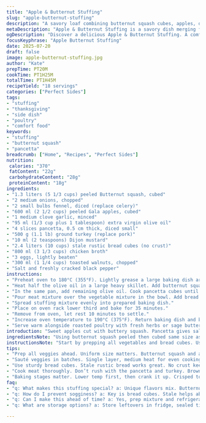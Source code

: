```yaml
---
title: "Apple & Butternut Stuffing"
slug: "apple-butternut-stuffing"
description: "A savory loaf combining butternut squash cubes, apples, diced pancetta, ground pork, and crunchy walnuts. Baked until golden firm. Uses bread cubes soaked in chicken broth, flavored with Dijon mustard and subtle garlic. A twist with replacing celery by fennel and swapping pork with ground turkey. Cook times tweaked for a firmer texture. Olive oil cooks the vegetables and meat till tender and browned. Eggs bind everything. Goes great with roasted poultry dishes."
metaDescription: "Apple & Butternut Stuffing is a savory dish merging flavors of squash, apples, turkey, and herbs. Perfect for poultry."
ogDescription: "Discover a delicious Apple & Butternut Stuffing. A comforting mix of turkey, squash, and apples. Ideal for roast dinners."
focusKeyphrase: "Apple Butternut Stuffing"
date: 2025-07-20
draft: false
image: apple-butternut-stuffing.jpg
author: "Kate"
prepTime: PT20M
cookTime: PT1H25M
totalTime: PT1H45M
recipeYield: "18 servings"
categories: ["Perfect Sides"]
tags:
- "stuffing"
- "thanksgiving"
- "side dish"
- "poultry"
- "comfort food"
keywords:
- "stuffing"
- "butternut squash"
- "pancetta"
breadcrumb: ["Home", "Recipes", "Perfect Sides"]
nutrition: 
 calories: "370"
 fatContent: "22g"
 carbohydrateContent: "28g"
 proteinContent: "18g"
ingredients:
- "1.3 liters (5 1/3 cups) peeled Butternut squash, cubed"
- "2 medium onions, chopped"
- "2 small bulbs fennel, diced (replace celery)"
- "600 ml (2 1/2 cups) peeled Gala apples, cubed"
- "1 medium clove garlic, minced"
- "95 ml (1/3 cup plus 1 tablespoon) extra virgin olive oil"
- "4 slices pancetta, 0.5 cm thick, diced small"
- "500 g (1.1 lb) ground turkey (replace pork)"
- "10 ml (2 teaspoons) Dijon mustard"
- "2.4 liters (10 cups) stale rustic bread cubes (no crust)"
- "800 ml (3 1/3 cups) chicken broth"
- "3 eggs, lightly beaten"
- "300 ml (1 1/4 cups) toasted walnuts, chopped"
- "Salt and freshly cracked black pepper"
instructions:
- "Preheat oven to 180°C (355°F). Lightly grease a large baking dish around 33 x 23 cm or with a capacity near 3 liters."
- "Heat half the olive oil in a large heavy skillet. Add butternut squash, onions, fennel, apples, and garlic. Sauté for about 12 minutes, stirring frequently until softened. Season with salt and pepper. Transfer mixture to a large bowl."
- "In the same pan, add remaining olive oil. Cook pancetta cubes until brown and crisp. Add ground turkey and cook till browned, breaking up lumps. Stir in Dijon mustard. Season with salt and pepper."
- "Pour meat mixture over the vegetable mixture in the bowl. Add bread cubes, warm chicken broth, eggs, and walnuts. Mix thoroughly to combine everything evenly."
- "Spread stuffing mixture evenly into prepared baking dish."
- "Place on oven rack lower third and bake for 35 minutes."
- "Remove from oven, let rest 10 minutes to settle."
- "Increase oven temperature to 190°C (375°F). Return baking dish and bake another 30 minutes or until stuffing is set, golden on top."
- "Serve warm alongside roasted poultry with fresh herbs or sage butter."
introduction: "Sweet apples cut with buttery squash. Pancetta gives salty crunch. Ground turkey swapped in for lighter meat. Bread cubes soak up broth, fat, flavors. Eggs hold this mess together. Fennel replaces celery adding subtle anise notes. Garlic scattered, Dijon sharpness. Olive oil browns, crisps, softens in different stages. Two baking phases bring out golden color, firm bite. Resting mid-cook lets moisture balance. Bits of toasted walnuts add earthy snap. Rustic. Chunky. A hearty side to roasted bird. Not fussy but layered. Lots of textures in one pan."
ingredientsNote: "Using butternut squash peeled then cubed same size as apples helps cook evenly. Fennel provides aromatic complexity avoiding celery's fibrous base—chop fine to avoid overpowering. Pancetta diced thin and crisped for texture contrast with juicy ground turkey subbed for pork, making it lighter. Bread should be sturdy, stale rustic or miche type, crust removed to prevent hard edges but keep some chewiness. Broth warmed and generous to moisten all crumbs. Toast walnuts separately for crunch and toasting intensifies flavor. Olive oil divided for sautéing veggies first then browning meat allows layering flavors. Eggs needed to bind. Salt and pepper added during cooking and final mix to balance saltiness."
instructionsNote: "Start by prepping all vegetables and bread cubes. Use a wide skillet and medium-high heat for even browning. Sauté veggies until tender without them turning to mush—should keep shape for textural contrast. Cooking meat thoroughly with pancetta before combining keeps fat ratio controlled and flavor intense. Mustard stirred into meat during browning adds tang and binds meat. Transfer everything to big bowl for mixing—don’t rush this. Bread should soak completely but not be soggy. Firmly fill baking pan to maintain shape while cooking. Bake initially at moderate temp for gentle cooking. Rest middle pause helps redistribute juices. Increase heat last phase crisps surface, firms interior. Let cool slightly before serving—too hot and very soft. Goes well with herb butter sauce or a sharp gravy."
tips:
- "Prep all veggies ahead. Uniform size matters. Butternut squash and apples should match. Helps things cook right. Crispy pancetta adds crunch. Fennel is subtle but tasty. Garlic boosts everything."
- "Sauté veggies in batches. Single layer, medium heat for even cooking. Don’t rush it. You want them soft without mush. Timing is key. Start with squash. Then onions and fennel."
- "Use sturdy bread cubes. Stale rustic bread works great. No crust keeps texture balanced. Shop for variety with chew. Chicken broth warm, not cold. Get flavor soaking into crumbs."
- "Cook meat thoroughly. Don’t rush with the pancetta and turkey. Brown nicely, layers of flavor build. Mustard in meat mix adds tang too. Eggs are crucial for binding everything."
- "Baking stages matter. Lower temp first, then crank it up. Crisped top is a must. Resting after first bake stops sogginess. Soften middle before final bake for the best result."
faq:
- "q: What makes this stuffing special? a: Unique flavors mix. Butternut and apples are sweet. Fennel replaces classic celery. Ground turkey lightens dish. Texture from walnuts."
- "q: How do I prevent sogginess? a: Key is bread cubes. Stale helps absorb without mush. Warm broth is essential. Mix carefully to keep bread chunks whole."
- "q: Can I make this ahead of time? a: Yes, prep mixture and refrigerate. Bake when needed. Cuts down on last-minute stress. Just adjust baking time."
- "q: What are storage options? a: Store leftovers in fridge, sealed tightly. Use within a few days. Can freeze for longer. Just reheat well, avoid drying out."

---
```

